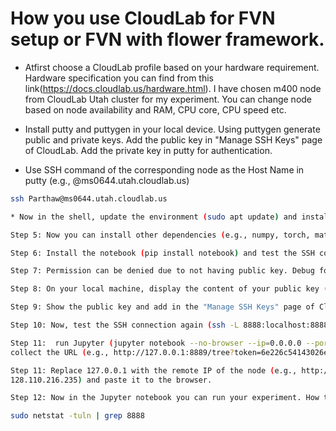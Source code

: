 # How you use CloudLab for FVN setup or FVN with flower framework.

* Atfirst choose a CloudLab profile based on your hardware requirement. Hardware specification you can find from this link(https://docs.cloudlab.us/hardware.html). I have chosen m400 node from CloudLab Utah cluster for my experiment. You can change node based on node availability and RAM, CPU core, CPU speed etc. 

* Install putty and puttygen in your local device. Using puttygen generate public and private keys. Add the public key in "Manage SSH Keys" page of CloudLab. Add the private key in putty for authentication.

* Use SSH command of the corresponding node as the Host Name in putty (e.g., @ms0644.utah.cloudlab.us)
 ```bash
 ssh Parthaw@ms0644.utah.cloudlab.us

* Now in the shell, update the environment (sudo apt update) and install pip (sudo apt install python3-pip)

Step 5: Now you can install other dependencies (e.g., numpy, torch, matplotlib etc) or these can be installed later on jupyter notebook.

Step 6: Install the notebook (pip install notebook) and test the SSH connection (ssh -L 8888:localhost:8888 Parthaw@ms0644.utah.cloudlab.us).

Step 7: Permission can be denied due to not having public key. Debug for getting more information. (ssh -v -L 8888:localhost:8888 Parthaw@ms0644.utah.cloudlab.us)

Step 8: On your local machine, display the content of your public key (e.g., cat ~/.ssh/id_ed25519.pub). If no file or directory found, gennerate one public key (ssh-keygen -t ed25519 -C "parthawgoswami555@gmail.com") 

Step 9: Show the public key and add in the "Manage SSH Keys" page of CloudLab. (cat ~/.ssh/id_ed25519.pub)

Step 10: Now, test the SSH connection again (ssh -L 8888:localhost:8888 Parthaw@ms0644.utah.cloudlab.us).

Step 11:  run Jupyter (jupyter notebook --no-browser --ip=0.0.0.0 --port=8888) and 
collect the URL (e.g., http://127.0.0.1:8889/tree?token=6e226c54143026e4279041e299b7d566d0c997b2e13c37d9)

Step 11: Replace 127.0.0.1 with the remote IP of the node (e.g., http://128.110.216.235:8889/tree?token=6e226c54143026e4279041e299b7d566d0c997b2e13c37d9
128.110.216.235) and paste it to the browser.

Step 12: Now in the Jupyter notebook you can run your experiment. How to check if jupyter notebook is using remote node for experiment? Run the following command to check which IP addresses Jupyter is bound to:

sudo netstat -tuln | grep 8888

